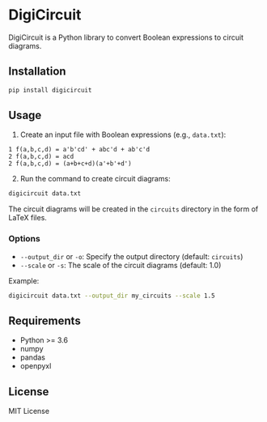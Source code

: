 # DigiCircuit

DigiCircuit is a Python library to convert Boolean expressions to circuit diagrams.

## Installation

```bash
pip install digicircuit
```

## Usage

1. Create an input file with Boolean expressions (e.g., `data.txt`):
```
1 f(a,b,c,d) = a'b'cd' + abc'd + ab'c'd
2 f(a,b,c,d) = acd
2 f(a,b,c,d) = (a+b+c+d)(a'+b'+d')
```

2. Run the command to create circuit diagrams:
```bash
digicircuit data.txt
```

The circuit diagrams will be created in the `circuits` directory in the form of LaTeX files.

### Options

- `--output_dir` or `-o`: Specify the output directory (default: `circuits`)
- `--scale` or `-s`: The scale of the circuit diagrams (default: 1.0)

Example:
```bash
digicircuit data.txt --output_dir my_circuits --scale 1.5
```

## Requirements

- Python >= 3.6
- numpy
- pandas
- openpyxl

## License

MIT License 